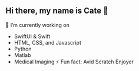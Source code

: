 ## Hi there, my name is Cate 👋 

🔭 I’m currently working on 
- SwiftUI & Swift
- HTML, CSS, and Javascript
- Python
- Matlab
- Medical Imaging
⚡ Fun fact: Avid Scratch Enjoyer
  
